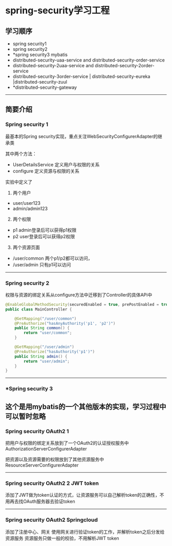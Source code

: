 # spring-security学习工程

## 学习顺序
* spring security1
* spring security2
* *spring security3 mybatis
* distributed-security-uaa-service and distributed-security-order-service
* distributed-security-2uaa-service and distributed-security-2order-service
* distributed-security-3order-service | distributed-security-eureka |distributed-security-zuul
* *distributed-security-gateway

---
## 简要介绍
### Spring security 1
最基本的Spring security实现，重点关注WebSecurityConfigurerAdapter的继承类

其中两个方法：
* UserDetailsService 定义用户与权限的关系
* configure 定义资源与权限的关系

实验中定义了
1. 两个用户
* user/user123
* admin/admin123

2. 两个权限
* p1 admin登录后可以获得p1权限
* p2 user登录后可以获得p2权限

3. 两个资源页面
* /user/common 两个p1/p2都可以访问，
* /user/admin 只有p1可以访问

---
### Spring security 2
权限与资源的绑定关系从configure方法中迁移到了Controller的具体APi中

```java
@EnableGlobalMethodSecurity(securedEnabled = true, prePostEnabled = true)
public class MainController {

    @GetMapping("/user/common")
    @PreAuthorize("hasAnyAuthority('p1', 'p2')")
    public String common() {
        return "user/common";
    }

    @GetMapping("/user/admin")
    @PreAuthorize("hasAuthority('p1')")
    public String admin() {
        return "user/admin";
    }
}
```
---
### *Spring security 3
这个是用mybatis的一个其他版本的实现，学习过程中可以暂时忽略
---

### Spring security OAuth2 1
把用户与权限的绑定关系放到了一个OAuth2的认证授权服务中 AuthorizationServerConfigurerAdapter

把资源以及资源需要的权限放到了其他资源服务中
ResourceServerConfigurerAdapter

---
### Spring security OAuth2 2 JWT token
添加了JWT做为token认证的方式，让资源服务可以自己解析token的正确性，不用再去找OAuth服务器去验证token

---

### Spring security OAuth2 Springcloud
添加了注册中心、网关
使用网关进行验证token的工作，并解析token之后分发给资源服务
资源服务只做一般的校验，不用解析JWT token

